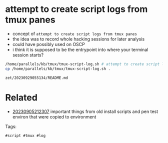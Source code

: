 # attempt to create script logs from tmux panes

- concept of `attempt to create script logs from tmux panes`
- the idea was to record whole hacking sessions for later analysis
- could have possibly used on OSCP
- i think it is supposed to be the entrypoint into where your terminal session starts?

```bash
/home/parallels/kb/tmux/tmux-script-log.sh # attempt to create script logs from tmux panes
cp /home/parallels/kb/tmux/tmux-script-log.sh .
```

` zet/20230929055134/README.md `

# Related

- [20230905212307](/zet/20230905212307/README.md) important things from old install scripts and pen test environ that were copied to environment

Tags:

    #script #tmux #log
